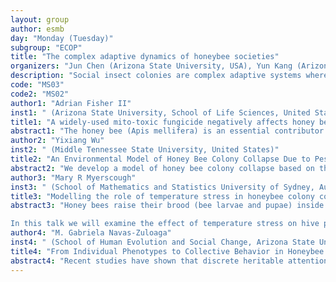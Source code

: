 ```yaml
---
layout: group
author: esmb
day: "Monday (Tuesday)"
subgroup: "ECOP"
title: "The complex adaptive dynamics of honeybee societies"
organizers: "Jun Chen (Arizona State University, USA), Yun Kang (Arizona State University, USA), Gabriela Zuloaga (Arizona State University, USA)"
description: "Social insect colonies are complex adaptive systems where collective behavior emerging from local interactions determines group survival in dynamic environments, which include parasites, epidemics, seasonality and human behavior. Honeybees are ideal model organisms to study how social systems adapt to complex environmental changes since both group and individual features can be experimentally measured and manipulated. They also play an irreplaceable role in ecology, agriculture and economy through, for example, pollination and honey production.  Our session will discuss how honeybee colonies maintain their health and social organization while adapting to the dynamic environmental factors. This mini-symposia will bring together a group of distinguished applied mathematicians and biologists who have great expertise in applying experimental approaches, mathematical models and theory to focus on complex adaptive systems in dynamic environments. It will provide an effective platform for presenting and discussing current research as well as generating connections and promoting collaboration in an interdisciplinary group of researchers across different universities and career stages."
code: "MS03"
code2: "MS02"
author1: "Adrian Fisher II"
inst1: " (Arizona State University, School of Life Sciences, United States)"
title1: "A widely-used mito-toxic fungicide negatively affects honey bee (Apis mellifera) health"
abstract1: "The honey bee (Apis mellifera) is an essential contributor to crop pollination in the United States. However, honey bees, and other pollinators, have been undergoing population declines for poorly understood reasons. Pollinators may frequently encounter fungicides in foraging environments as they are applied to crop plants during bloom. To assess the impact of the fungicide Pristine® (25.2% boscalid, 12.8% pyraclostrobin) we partially tested the hypothesis that Pristine® negatively affects protein digestion or absorbance. Field colonies were maintained for 13 months with pollen containing four concentrations of Pristine®, bracketing concentrations measured in pollen collected by bees while foraging on fungicide-sprayed almond trees We found that Pristine® negatively affects colony growth and winter survival. Additionally, we observed several individual outcomes including early foraging, elevated rates of pollen foraging and consumption, and reduced longevity. Pristine® consumption also lowered hemolymph protein levels, and this effect increased with bee age. Together, these findings support the hypothesis that fungicides such as Pristine® negatively impact honey bee health at least partly by impairing protein balance. This research was supported by USDA 2017-68004-26322."
author2: "Yixiang Wu"
inst2: " (Middle Tennessee State University, United States)"
title2: "An Environmental Model of Honey Bee Colony Collapse Due to Pesticide Contamination"
abstract2: "We develop a model of honey bee colony collapse based on the contamination of forager bees in environmental regions contaminated with pesticides. An important feature of the model is the daily homing capacity each day of foragers bees. The model consists of difference equations describing the daily homing of uncontaminated and contaminated forager bees, with an increased homing failure of contaminated bees. The model quantifies colony collapse in terms of the fraction of contaminated bees subject to this increased homing failure. If the fraction is sufficiently high, then the hive falls below a viability threshold population size that leads to rapid disintegration. If the fraction is sufficiently low, then the hive can rise above the viability threshold and attain a stable population level."
author3: "Mary R Myerscough"
inst3: " (School of Mathematics and Statistics University of Sydney, Australia)"
title3: "Modelling the role of temperature stress in honeybee colony collapse."
abstract3: "Honey bees raise their brood (bee larvae and pupae) inside the hive, ideally at a temperature of between 34 and 36 degrees Celsius.  If the brood experiences lower temperatures then it will develop into sub-standard adult bees.    These low quality adults will have an impact on the hive as they will less effective workers.  Previous modelling work has strongly suggested that effective foraging and, in particular, the prevention of premature death of foragers is crucial for hive health and survival.

In this talk we will examine the effect of temperature stress on hive populations, using a delay-differential equation model that includes the effect on adult bees of poor temperature regulation when they were pupae.  We show that the equilibrium of these equations has two fold bifurcations.  The right most fold bifurcation produces hive collapse in the model.  We show that increasing temperature stress makes the hive more prone to collapse if it experiences increased rates of premature forager death."
author4: "M. Gabriela Navas-Zuloaga"
inst4: " (School of Human Evolution and Social Change, Arizona State University, United States)"
title4: "From Individual Phenotypes to Collective Behavior in Honeybee Foragers: A Mathematical Model"
abstract4: "Recent studies have shown that discrete heritable attention phenotypes in individual honey-bee foragers drive their foraging behavior, thus affecting colony fitness. In particular, individual and collective preference for familiar or novel resources is dependent on the relative presence of high and low attention individuals in the colony. Previous models of honey-bee foraging have not included this phenotype-dependent preference. In order to understand how colony-level preferential exploitation of novel and familiar resources emerges from the interactions between individuals with different preferences and levels of influence, I developed an ordinary differential equation model of self-organized foraging based on the different phenotypes. The model reproduces the observed increased foraging activity in colonies with higher proportions of high-attention foragers, as well as the preference for familiar sources in such colonies. It also provides mechanistic support for the empirical hypothesis that individual preference, amplified by efficient communication, is sufficient to produce collective preference at the observed levels in different colonies. The model contributes to understanding the role of individual cognitive variation in regulating the collective trade-off between exploring for new resources and exploiting known ones."
---
```

